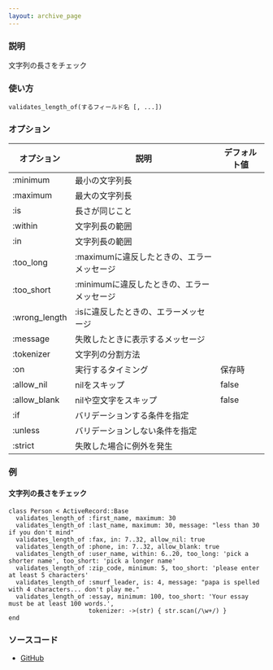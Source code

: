 ```yaml
---
layout: archive_page
---
```

### 説明
文字列の長さをチェック

### 使い方
    validates_length_of(するフィールド名 [, ...])

### オプション

オプション         | 説明                        | デフォルト値
--------------|---------------------------|-------
:minimum      | 最小の文字列長               |
:maximum      | 最大の文字列長               |
:is           | 長さが同じこと                   |
:within       | 文字列長の範囲               |
:in           | 文字列長の範囲               |
:too_long     | :maximumに違反したときの、エラーメッセージ |
:too_short    | :minimumに違反したときの、エラーメッセージ |
:wrong_length | :isに違反したときの、エラーメッセージ      |
:message      | 失敗したときに表示するメッセージ   |
:tokenizer    | 文字列の分割方法             |
:on           | 実行するタイミング         | 保存時
:allow_nil    | nilをスキップ       | false
:allow_blank  | nilや空文字をスキップ        | false
:if           | バリデーションする条件を指定             |
:unless       | バリデーションしない条件を指定            |
:strict       | 失敗した場合に例外を発生   |

### 例
#### 文字列の長さをチェック
    class Person < ActiveRecord::Base
      validates_length_of :first_name, maximum: 30
      validates_length_of :last_name, maximum: 30, message: "less than 30 if you don't mind"
      validates_length_of :fax, in: 7..32, allow_nil: true
      validates_length_of :phone, in: 7..32, allow_blank: true
      validates_length_of :user_name, within: 6..20, too_long: 'pick a shorter name', too_short: 'pick a longer name'
      validates_length_of :zip_code, minimum: 5, too_short: 'please enter at least 5 characters'
      validates_length_of :smurf_leader, is: 4, message: "papa is spelled with 4 characters... don't play me."
      validates_length_of :essay, minimum: 100, too_short: 'Your essay must be at least 100 words.',
                          tokenizer: ->(str) { str.scan(/\w+/) }
    end

### ソースコード
* [GitHub](https://github.com/rails/rails/blob/ac30e389ecfa0e26e3d44c1eda8488ddf63b3ecc/activemodel/lib/active_model/validations/length.rb#L122)